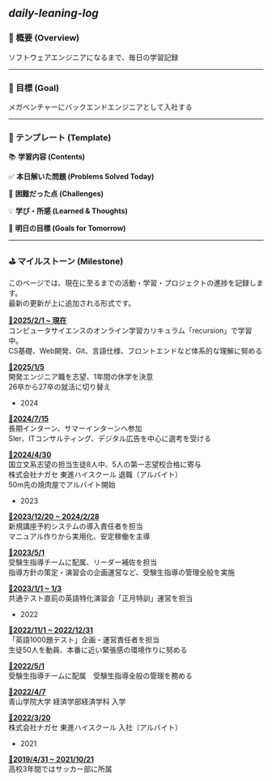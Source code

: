 ## ***daily-leaning-log***

### 📕 概要 (Overview)

ソフトウェアエンジニアになるまで、毎日の学習記録

---

### 🚀 目標 (Goal)

メガベンチャーにバックエンドエンジニアとして入社する

---

### 📝 テンプレート (Template)

📚 **学習内容 (Contents)**

✅ **本日解いた問題 (Problems Solved Today)**

🤔 **困難だった点 (Challenges)**

💡 **学び・所感 (Learned & Thoughts)**

🎯 **明日の目標 (Goals for Tomorrow)**

---

### ⛳️ マイルストーン (Milestone)
このページでは、現在に至るまでの活動・学習・プロジェクトの進捗を記録します。</br>
最新の更新が上に追加される形式です。

**<u>📍2025/2/1 ~ 現在</u>**</br>
コンピュータサイエンスのオンライン学習カリキュラム「recursion」で学習中。</br>
CS基礎、Web開発、Git、言語仕様、フロントエンドなど体系的な理解に努める

**<u>📍2025/1/5</u>**</br>
開発エンジニア職を志望、1年間の休学を決意</br>
26卒から27卒の就活に切り替え

- 2024

**<u>📍2024/7/15</u>**</br>
長期インターン、サマーインターンへ参加</br>
Sler、ITコンサルティング、デジタル広告を中心に選考を受ける

**<u>📍2024/4/30</u>**</br>
国立文系志望の担当生徒8人中、5人の第一志望校合格に寄与</br>
株式会社ナガセ 東進ハイスクール 退職（アルバイト）</br>
50m先の焼肉屋でアルバイト開始

- 2023

**<u>📍2023/12/20 ~ 2024/2/28</u>**</br>
新規講座予約システムの導入責任者を担当</br>
マニュアル作りから実用化、安定稼働を主導

**<u>📍2023/5/1</u>**</br>
受験生指導チームに配属、リーダー補佐を担当</br>
指導方針の策定・演習会の企画運営など、受験生指導の管理全般を実施

**<u>📍2023/1/1 ~ 1/3</u>**</br>
共通テスト直前の英語特化演習会「正月特訓」運営を担当

- 2022

**<u>📍2022/11/1 ~ 2022/12/31</u>**</br>
「英語1000題テスト」企画・運営責任者を担当</br>
生徒50人を動員、本番に近い緊張感の環境作りに努める

**<u>📍2022/5/1</u>**</br>
受験生指導チームに配属　受験生指導全般の管理を務める

**<u>📍2022/4/7</u>**</br>
青山学院大学 経済学部経済学科 入学

**<u>📍2022/3/20</u>**</br>
株式会社ナガセ 東進ハイスクール 入社（アルバイト）

- 2021
  
**<u>📍2019/4/31 ~ 2021/10/21</u>**</br>
高校3年間ではサッカー部に所属


